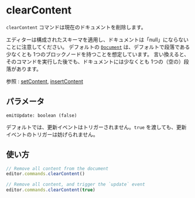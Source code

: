 # clearContent

`clearContent` コマンドは現在のドキュメントを削除します。

エディターは構成されたスキーマを適用し、ドキュメントは「null」にならないことに注意してください。 デフォルトの [`Document`](/api/nodes/document) は、デフォルトで段落である少なくとも 1つのブロックノードを持つことを想定しています。 言い換えると、そのコマンドを実行した後でも、ドキュメントには少なくとも 1つの（空の）段落があります。

<!-- The `clearContent` command deletes the current document. -->

<!-- Keep in mind that the editor will enforce the configured schema, and the document won’t be `null`. The default [`Document`](/api/nodes/document) expects to have at least one block node, which is the paragraph by default. In other words: Even after running that command the document will have at least one (empty) paragraph. -->

参照 : [setContent](/api/commands/set-content), [insertContent](/api/commands/insert-content)

## パラメータ

`emitUpdate: boolean (false)`

<!-- By default, it doesn’t trigger the update event. Passing `true` doesn’t prevent triggering the update event. -->

デフォルトでは、更新イベントはトリガーされません。`true` を渡しても、更新イベントのトリガーは妨げられません。

## 使い方

```js
// Remove all content from the document
editor.commands.clearContent()

// Remove all content, and trigger the `update` event
editor.commands.clearContent(true)
```

